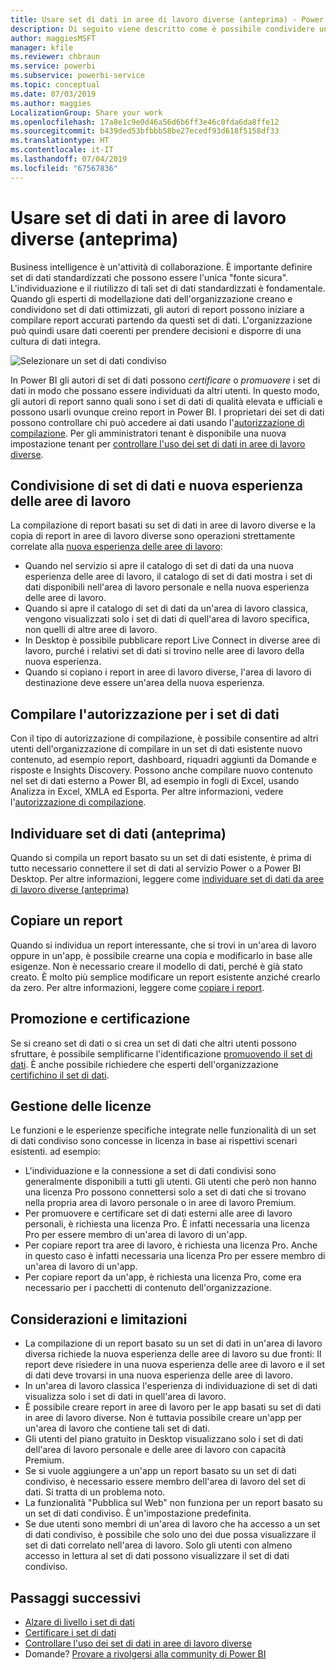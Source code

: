 ```yaml
---
title: Usare set di dati in aree di lavoro diverse (anteprima) - Power BI
description: Di seguito viene descritto come è possibile condividere un set di dati con utenti in tutta l'organizzazione, che possono poi compilare report basati sul set di dati nelle proprie aree di lavoro.
author: maggiesMSFT
manager: kfile
ms.reviewer: chbraun
ms.service: powerbi
ms.subservice: powerbi-service
ms.topic: conceptual
ms.date: 07/03/2019
ms.author: maggies
LocalizationGroup: Share your work
ms.openlocfilehash: 17a8e1c9e0d46a56d6b6ff3e46c0fda6da8ffe12
ms.sourcegitcommit: b439ded53bfbbb58be27ecedf93d618f5158df33
ms.translationtype: HT
ms.contentlocale: it-IT
ms.lasthandoff: 07/04/2019
ms.locfileid: "67567836"
---
```

# <a name="use-datasets-across-workspaces-preview"></a>Usare set di dati in aree di lavoro diverse (anteprima)

Business intelligence è un'attività di collaborazione. È importante definire set di dati standardizzati che possono essere l'unica "fonte sicura". L'individuazione e il riutilizzo di tali set di dati standardizzati è fondamentale. Quando gli esperti di modellazione dati dell'organizzazione creano e condividono set di dati ottimizzati, gli autori di report possono iniziare a compilare report accurati partendo da questi set di dati. L'organizzazione può quindi usare dati coerenti per prendere decisioni e disporre di una cultura di dati integra.

![Selezionare un set di dati condiviso](media/service-datasets-across-workspaces/power-bi-select-shared-dataset.png)

In Power BI gli autori di set di dati possono *certificare* o *promuovere* i set di dati in modo che possano essere individuati da altri utenti. In questo modo, gli autori di report sanno quali sono i set di dati di qualità elevata e ufficiali e possono usarli ovunque creino report in Power BI. I proprietari dei set di dati possono controllare chi può accedere ai dati usando l'[autorizzazione di compilazione](service-datasets-build-permissions.md#build-permissions-for-shared-datasets). Per gli amministratori tenant è disponibile una nuova impostazione tenant per [controllare l'uso dei set di dati in aree di lavoro diverse](service-datasets-admin-across-workspaces.md).

## <a name="dataset-sharing-and-the-new-workspace-experience"></a>Condivisione di set di dati e nuova esperienza delle aree di lavoro

La compilazione di report basati su set di dati in aree di lavoro diverse e la copia di report in aree di lavoro diverse sono operazioni strettamente correlate alla [nuova esperienza delle aree di lavoro](service-create-the-new-workspaces.md):

- Quando nel servizio si apre il catalogo di set di dati da una nuova esperienza delle aree di lavoro, il catalogo di set di dati mostra i set di dati disponibili nell'area di lavoro personale e nella nuova esperienza delle aree di lavoro. 
- Quando si apre il catalogo di set di dati da un'area di lavoro classica, vengono visualizzati solo i set di dati di quell'area di lavoro specifica, non quelli di altre aree di lavoro.
- In Desktop è possibile pubblicare report Live Connect in diverse aree di lavoro, purché i relativi set di dati si trovino nelle aree di lavoro della nuova esperienza.
- Quando si copiano i report in aree di lavoro diverse, l'area di lavoro di destinazione deve essere un'area della nuova esperienza.

## <a name="build-permission-for-datasets"></a>Compilare l'autorizzazione per i set di dati

Con il tipo di autorizzazione di compilazione, è possibile consentire ad altri utenti dell'organizzazione di compilare in un set di dati esistente nuovo contenuto, ad esempio report, dashboard, riquadri aggiunti da Domande e risposte e Insights Discovery. Possono anche compilare nuovo contenuto nel set di dati esterno a Power BI, ad esempio in fogli di Excel, usando Analizza in Excel, XMLA ed Esporta. Per altre informazioni, vedere l'[autorizzazione di compilazione](service-datasets-build-permissions.md#build-permissions-for-shared-datasets).

## <a name="discover-datasets-preview"></a>Individuare set di dati (anteprima)

Quando si compila un report basato su un set di dati esistente, è prima di tutto necessario connettere il set di dati al servizio Power o a Power BI Desktop. Per altre informazioni, leggere come [individuare set di dati da aree di lavoro diverse (anteprima)](service-datasets-discover-across-workspaces.md)

## <a name="copy-a-report"></a>Copiare un report

Quando si individua un report interessante, che si trovi in un'area di lavoro oppure in un'app, è possibile crearne una copia e modificarlo in base alle esigenze. Non è necessario creare il modello di dati, perché è già stato creato. È molto più semplice modificare un report esistente anziché crearlo da zero. Per altre informazioni, leggere come [copiare i report](service-datasets-copy-reports.md).

## <a name="promotion-and-certification"></a>Promozione e certificazione

Se si creano set di dati o si crea un set di dati che altri utenti possono sfruttare, è possibile semplificarne l'identificazione [promuovendo il set di dati](service-datasets-promote.md). È anche possibile richiedere che esperti dell'organizzazione [certifichino il set di dati](service-datasets-certify.md).

## <a name="licensing"></a>Gestione delle licenze

Le funzioni e le esperienze specifiche integrate nelle funzionalità di un set di dati condiviso sono concesse in licenza in base ai rispettivi scenari esistenti.  ad esempio:

- L'individuazione e la connessione a set di dati condivisi sono generalmente disponibili a tutti gli utenti. Gli utenti che però non hanno una licenza Pro possono connettersi solo a set di dati che si trovano nella propria area di lavoro personale o in aree di lavoro Premium.
- Per promuovere e certificare set di dati esterni alle aree di lavoro personali, è richiesta una licenza Pro. È infatti necessaria una licenza Pro per essere membro di un'area di lavoro di un'app.
- Per copiare report tra aree di lavoro, è richiesta una licenza Pro. Anche in questo caso è infatti necessaria una licenza Pro per essere membro di un'area di lavoro di un'app.
- Per copiare report da un'app, è richiesta una licenza Pro, come era necessario per i pacchetti di contenuto dell'organizzazione.

## <a name="considerations-and-limitations"></a>Considerazioni e limitazioni

- La compilazione di un report basato su un set di dati in un'area di lavoro diversa richiede la nuova esperienza delle aree di lavoro su due fronti: Il report deve risiedere in una nuova esperienza delle aree di lavoro e il set di dati deve trovarsi in una nuova esperienza delle aree di lavoro.
- In un'area di lavoro classica l'esperienza di individuazione di set di dati visualizza solo i set di dati in quell'area di lavoro.
- È possibile creare report in aree di lavoro per le app basati su set di dati in aree di lavoro diverse. Non è tuttavia possibile creare un'app per un'area di lavoro che contiene tali set di dati.
- Gli utenti del piano gratuito in Desktop visualizzano solo i set di dati dell'area di lavoro personale e delle aree di lavoro con capacità Premium.
- Se si vuole aggiungere a un'app un report basato su un set di dati condiviso, è necessario essere membro dell'area di lavoro del set di dati. Si tratta di un problema noto.
- La funzionalità "Pubblica sul Web" non funziona per un report basato su un set di dati condiviso. È un'impostazione predefinita.
- Se due utenti sono membri di un'area di lavoro che ha accesso a un set di dati condiviso, è possibile che solo uno dei due possa visualizzare il set di dati correlato nell'area di lavoro. Solo gli utenti con almeno accesso in lettura al set di dati possono visualizzare il set di dati condiviso. 

## <a name="next-steps"></a>Passaggi successivi

- [Alzare di livello i set di dati](service-datasets-promote.md)
- [Certificare i set di dati](service-datasets-certify.md)
- [Controllare l'uso dei set di dati in aree di lavoro diverse](service-datasets-admin-across-workspaces.md)
- Domande? [Provare a rivolgersi alla community di Power BI](http://community.powerbi.com/)
